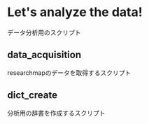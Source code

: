 # Let's analyze the data!
データ分析用のスクリプト  

## data_acquisition
researchmapのデータを取得するスクリプト

## dict_create
分析用の辞書を作成するスクリプト